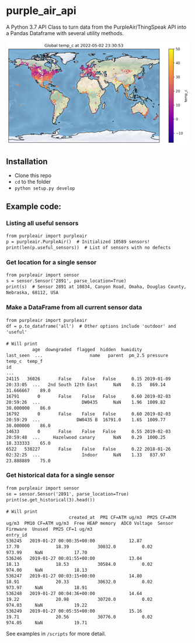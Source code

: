# purple_air_api

A Python 3.7 API Class to turn data from the PurpleAir/ThingSpeak API into a Pandas Dataframe with several utility methods.

![](https://github.com/ReagentX/purple_air_api/blob/master/maps/sensor_map.png)

## Installation

- Clone this repo
- `cd` to the folder
- `python setup.py develop`

## Example code:

### Listing all useful sensors

    from purpleair import purpleair
    p = purpleair.PurpleAir()  # Initialized 10589 sensors!
    print(len(p.useful_sensors))  # List of sensors with no defects


### Get location for a single sensor

    from purpleair import sensor
    s = sensor.Sensor('2891', parse_location=True)
    print(s)  # Sensor 2891 at 10834, Canyon Road, Omaha, Douglas County, Nebraska, 68112, USA

### Make a DataFrame from all current sensor data

    from purpleair import purpleair
    df = p.to_dataframe('all')  # Other options include 'outdoor' and 'useful'

    # Will print
              age  downgraded  flagged  hidden  humidity           last_seen  ...                  name   parent  pm_2.5 pressure     temp_c  temp_f
    id                                                                        ...
    24115   36026       False    False   False      0.15 2019-01-09 20:33:05  ...   2nd South 12th East      NaN    0.15   869.14  31.666667    89.0
    16791       0       False    False   False      0.60 2019-02-03 20:59:26  ...                DW0435      NaN    1.96  1009.82  30.000000    86.0
    16792       0       False    False   False      0.60 2019-02-03 20:59:29  ...              DW0435 B  16791.0    1.65  1009.77  30.000000    86.0
    14633       0       False    False   False      0.55 2019-02-03 20:59:48  ...     Hazelwood canary       NaN    0.29  1000.25  18.333333    65.0
    6522   538227       False    False   False      0.22 2018-01-26 02:32:25  ...                Indoor      NaN    1.33   837.97  23.888889    75.0


### Get historical data for a single sensor

    from purpleair import sensor
    se = sensor.Sensor('2891', parse_location=True)
    print(se.get_historical(3).head())

    # Will print
                            created_at  PM1 CF=ATM ug/m3  PM25 CF=ATM ug/m3  PM10 CF=ATM ug/m3  Free HEAP memory  ADC0 Voltage  Sensor Firmware  Unused  PM25 CF=1 ug/m3
    entry_id
    536245   2019-01-27 00:00:35+00:00             12.87              17.70              18.39           30032.0          0.02           973.99     NaN            17.70
    536246   2019-01-27 00:01:55+00:00             13.04              18.13              18.53           30584.0          0.02           974.00     NaN            18.13
    536247   2019-01-27 00:03:15+00:00             14.80              18.91              20.33           30632.0          0.02           973.97     NaN            18.91
    536248   2019-01-27 00:04:36+00:00             14.64              19.22              20.98           30720.0          0.02           974.03     NaN            19.22
    536249   2019-01-27 00:05:55+00:00             15.16              19.71              20.56           30776.0          0.02           974.05     NaN            19.71

See examples in `/scripts` for more detail.